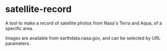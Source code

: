 # satellite-record

A tool to make a record of satellite photos from Nasa's Terra and
Aqua, of a specific area.

Images are available from earthdata.nasa.gov, and can be selected by
URL parameters.